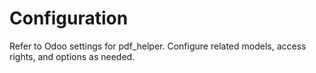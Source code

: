 # Configuration

Refer to Odoo settings for pdf_helper. Configure related models, access rights, and options as needed.
